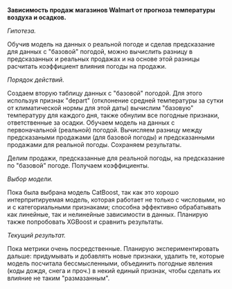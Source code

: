 **Зависимость продаж  магазинов Walmart от прогноза температуры воздуха и осадков.**

*Гипотеза.*

Обучив модель на данных о реальной погоде и сделав предсказание для данных с "базовой" погодой, можно вычислить разницу в предсказанных и реальных продажах и на основе этой разницы расчитать коэффициент влияния погоды на продажи.  

*Порядок действий.*

Создаем вторую таблицу данных с "базовой" погодой. Для этого используя признак "depart" (отклонение средней температуры за сутки от климатической нормы для этой даты) вычислим "базовую" температуру для каждого дня, также обнулим все погодные признаки, ответственные за осадки.
Обучаем модель на данных с первоначальной (реальной) погодой.
Вычисляем разницу между предсказаными продажами (для базовой погоды) и предсказанными продажами для реальной погоды. Сохраняем результаты.

Делим продажи, предсказанные для реальной погоды, на предсказание по "базовой" погоде.
Получаем коэффициенты. 

*Выбор модели.*

Пока была выбрана модель CatBoost, так как это хорошо интерпритируемая модель, которая работает не только с числовыми, но и с категориальными признаками; способна эффективно обрабатывать как линейные, так и нелинейные зависимости в данных.
Планирую также попробовать XGBoost и сравнить результаты.

*Текущий результат.*

Пока метрики очень посредственные. Планирую экспериментировать дальше: придумывать и добавлять новые признаки, удалить те, которые модель посчитала бессмысленными, объединить погодные явления (коды дождя, снега и проч.) в некий единый признак, чтобы сделать их влияние не таким "размазанным".  
